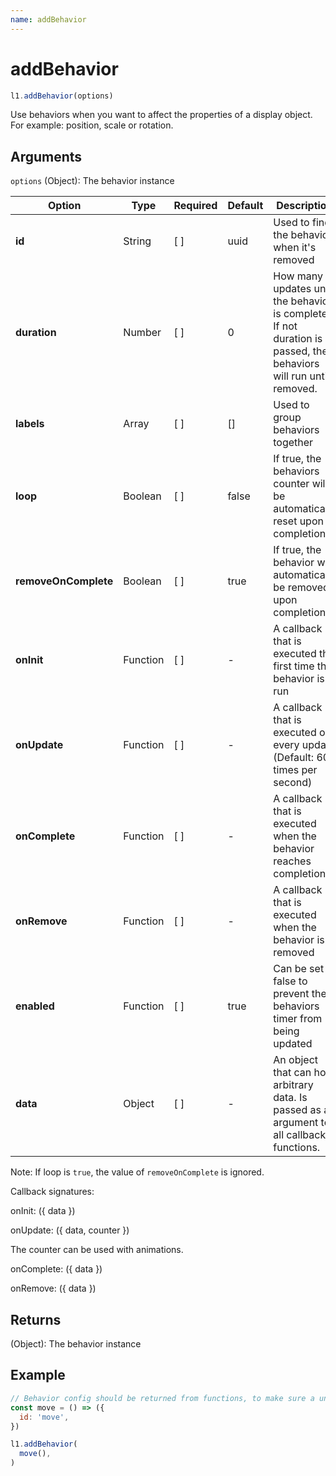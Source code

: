 ```yaml
---
name: addBehavior
---
```


# addBehavior

```js
l1.addBehavior(options)
```

Use behaviors when you want to affect the properties of a display object. For example: position, scale or rotation.

## Arguments

`options` (Object): The behavior instance

Option | Type | Required | Default | Description
-- | -- | -- | -- | -- |
**id** | String | [ ] | uuid | Used to find the behavior when it's removed
**duration** | Number | [ ] | 0 | How many updates until the behavior is complete. If not duration is passed, the behaviors will run until removed.
**labels** | Array | [ ] | [] | Used to group behaviors together
**loop** | Boolean | [ ] | false | If true, the behaviors counter will be automatically reset upon completion
**removeOnComplete** | Boolean | [ ] | true | If true, the behavior will automatically be removed upon completion
**onInit** | Function | [ ] | - | A callback that is executed the first time the behavior is run
**onUpdate** | Function | [ ] | - | A callback that is executed on every update (Default: 60 times per second)
**onComplete** | Function | [ ] | - | A callback that is executed when the behavior reaches completion
**onRemove** | Function | [ ] | - | A callback that is executed when the behavior is removed
**enabled** | Function | [ ] | true | Can be set to false to prevent the behaviors timer from being updated
**data** | Object | [ ] | - | An object that can hold arbitrary data. Is passed as an argument to all callback functions.

Note: If loop is `true`, the value of `removeOnComplete` is ignored.

Callback signatures:

onInit: ({ data })

onUpdate: ({ data, counter })

The counter can be used with animations.

onComplete: ({ data })

onRemove: ({ data })

## Returns

(Object): The behavior instance

## Example

```js
// Behavior config should be returned from functions, to make sure a unique copy is created every time.
const move = () => ({
  id: 'move',
})

l1.addBehavior(
  move(),
)
```
